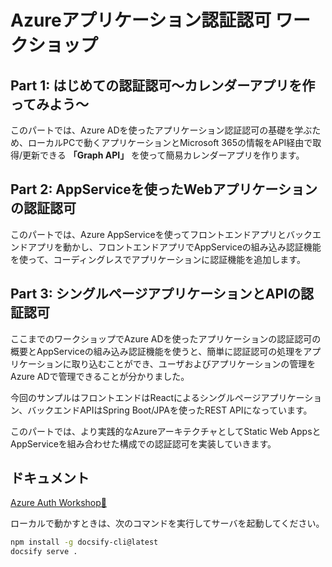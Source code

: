 # Azureアプリケーション認証認可 ワークショップ

## Part 1: はじめての認証認可～カレンダーアプリを作ってみよう～

このパートでは、Azure ADを使ったアプリケーション認証認可の基礎を学ぶため、ローカルPCで動くアプリケーションとMicrosoft 365の情報をAPI経由で取得/更新できる **「Graph API」** を使って簡易カレンダーアプリを作ります。


## Part 2: AppServiceを使ったWebアプリケーションの認証認可

このパートでは、Azure AppServiceを使ってフロントエンドアプリとバックエンドアプリを動かし、フロントエンドアプリでAppServiceの組み込み認証機能を使って、コーディングレスでアプリケーションに認証機能を追加します。

## Part 3: シングルページアプリケーションとAPIの認証認可

ここまでのワークショップでAzure ADを使ったアプリケーションの認証認可の概要とAppServiceの組み込み認証機能を使うと、簡単に認証認可の処理をアプリケーションに取り込むことができ、ユーザおよびアプリケーションの管理をAzure ADで管理できることが分かりました。

今回のサンプルはフロントエンドはReactによるシングルページアプリケーション、バックエンドAPIはSpring Boot/JPAを使ったREST APIになっています。

このパートでは、より実践的なAzureアーキテクチャとしてStatic Web AppsとAppServiceを組み合わせた構成での認証認可を実装していきます。

## ドキュメント

[Azure Auth Workshop🔧](https://asashiho.github.io/auth-workshop)

ローカルで動かすときは、次のコマンドを実行してサーバを起動してください。

```bash
npm install -g docsify-cli@latest
docsify serve .
```
